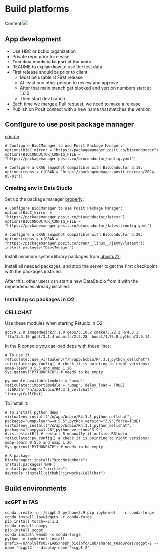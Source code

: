 # Build platforms

Content ![](https://img.shields.io/badge/status-WorkInProgress-yellow)

## App development

- Use HBC or bcbio organization
- Private repo prior to release
- Test data needs to be part of the code
- README to explain how to use the test data
- First release should be prior to client
    - Must be usable at First release
    - At least one other person to review and approve 
    - After that main branch get blocked and version numbers start at 1.0.0
    - Then start dev branch
- Each time we merge a Pull request, we need to make a release
- Publish on Posit connect with a new name that matches the version

## Configure to use posit package manager

[source](https://packagemanager.posit.co/client/#/repos/bioconductor/setup?bioconductor_version=3.18)

```
# Configure BioCManager to use Posit Package Manager:
options(BioC_mirror = "https://packagemanager.posit.co/bioconductor")
options(BIOCONDUCTOR_CONFIG_FILE = "https://packagemanager.posit.co/bioconductor/config.yaml")

# Configure a CRAN snapshot compatible with Bioconductor 3.18:
options(repos = c(CRAN = "https://packagemanager.posit.co/cran/2024-05-01"))
```

### Creating env in Data Studio

Set up the package manager [properly](https://packagemanager.posit.co/client/#/repos/bioconductor/setup?distribution=ubuntu-22.04):

```
# Configure BioCManager to use Posit Package Manager:
options(BioC_mirror = "https://packagemanager.posit.co/bioconductor/latest")
options(BIOCONDUCTOR_CONFIG_FILE = "https://packagemanager.posit.co/bioconductor/latest/config.yaml")

# Configure a CRAN snapshot compatible with Bioconductor 3.20:
options(repos = c(CRAN = "https://packagemanager.posit.co/cran/__linux__/jammy/latest"))
install.packages("BiocManager")
```

Install minimum system library packages from [ubuntu22](ubuntu22.system.ready.txt).

Install all needed packages, and stop the server to get the first checkpoint with the packages installed. 

After this, other users can start a new DataStudio from it with the dependencies already installed.

### Installing sc packages in O2

### CELLCHAT

Use these modules when starting Rstudio in O2:

```
gcc/9.2.0 imageMagick/7.1.0 geos/3.10.2 cmake/3.22.2 R/4.3.1 fftw/3.3.10 gdal/3.1.4 udunits/2.2.28  boost/1.75.0 python/3.9.14
```

In the R console you can load deps with these lines:

```
# To use it
reticulate::use_virtualenv("/n/app/bcbio/R4.3.1_python_cellchat")
reticulate::py_config() # check it is pointing to right versions: umap-learn 0.5.5 and umap 1.26
Sys.getenv("PYTHONPATH") # needs to be empty

py_module_available(module = 'umap')
reticulate::import(module = "umap", delay_load = TRUE)
.libPath("/n/app/bcbio/R4.3.1_cellchat")
library(CellChat)
```

To install it:

```
# To install python deps
virtualenv_install("/n/app/bcbio/R4.3.1_python_cellchat", packages="umap-learn==0.5.5",python_version="3.9",force=TRUE)
virtualenv_install("/n/app/bcbio/R4.3.1_python_cellchat", packages="numpy==1.26",python_version="3.9")
#.rs.restartR() # restart R manually if outside RStudio
reticulate::py_config() # check it is pointing to right versions: umap-learn 0.5.5 and umap 1.26
Sys.getenv("PYTHONPATH") # needs to be empty

# R package
BiocManager::install("BiocNeighbors")
install.packages('NMF')
install.packages("circlize")
devtools::install_github("jinworks/CellChat")
```

## Build environments

### scGPT in FAS

```
conda create -p ./scgpt-2 python=3.9 pip ipykernel   -c conda-forge
conda install ipywidgets -c conda-forge
pip install torch==2.1.2
conda install numpy
pip install scgpt
conda install wandb -c conda-forge
python -m ipykernel install --prefix=/n/holylfs05/LABS/hsph_bioinfo/Lab/shared_resources/scgpt-2 --name 'dcgpt2' --display-name 'scgpt-2'
```